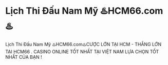 # Lịch Thi Đấu Nam Mỹ ♨️HCM66.com♨️

Lịch Thi Đấu Nam Mỹ ♨️HCM66.com♨️CƯỢC LỚN TẠI HCM - THẮNG LỚN TẠI HCM66 . CASINO ONLINE TỐT NHẤT TẠI VIỆT NAM LỰA CHỌN TỐT NHẤT CỦA BẠN !